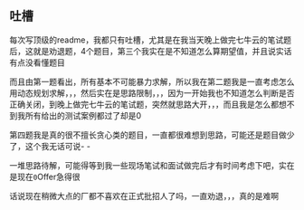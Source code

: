 ## 吐槽

每次写顶级的readme，我都只有吐槽，尤其是在我当天晚上做完七牛云的笔试题后，这就是劝退题，4个题目，第三个我实在是不知道怎么算期望值，并且说实话有点没看懂题目

而且由第一题看出，所有基本不可能暴力求解，所以我在第二题我是一直考虑怎么用动态规划求解，，，然后实在是思路限制，，，因为一开始我也不知道怎么判断是否正确关闭，到晚上做完七牛云的笔试题，突然就思路大开，，，而且我是怎么都想不到我所有给出的测试案例都过了却是0

第四题我是真的很不擅长贪心类的题目，一直都很难想到思路，可能还是题目做少了，这个我无话可说- -

一堆思路待解，可能得等到我一些现场笔试和面试做完后才有时间考虑下吧，实在是现在`0`Offer急得很

话说现在稍微大点的厂都不喜欢在正式批招人了吗，一直劝退，，，真的是难啊